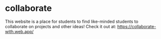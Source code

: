 # collaborate

This website is a place for students to find like-minded students to collaborate on projects and other ideas!
Check it out at: https://collaborate-with.web.app/
